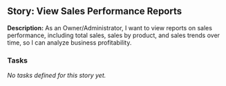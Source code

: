## Story: View Sales Performance Reports

**Description:**
As an Owner/Administrator, I want to view reports on sales performance, including total sales, sales by product, and sales trends over time, so I can analyze business profitability.

### Tasks

_No tasks defined for this story yet._
